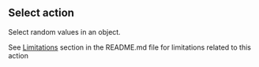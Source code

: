 ## Select action

Select random values in an object.

See [Limitations](README.md#limitations) section in the README.md file for limitations related to this action
 